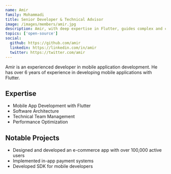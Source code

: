 ```yaml
---
name: Amir
family: Mohammadi
title: Senior Developer & Technical Advisor
image: /images/members/amir.jpg
description: Amir, with deep expertise in Flutter, guides complex and challenging technical projects
topics: ['open-source']
social:
  github: https://github.com/amir
  linkedin: https://linkedin.com/in/amir
  twitter: https://twitter.com/amir
---
```


Amir is an experienced developer in mobile application development. He has over 6 years of experience in developing mobile applications with Flutter.

## Expertise

- Mobile App Development with Flutter
- Software Architecture
- Technical Team Management
- Performance Optimization

## Notable Projects

- Designed and developed an e-commerce app with over 100,000 active users
- Implemented in-app payment systems
- Developed SDK for mobile developers 